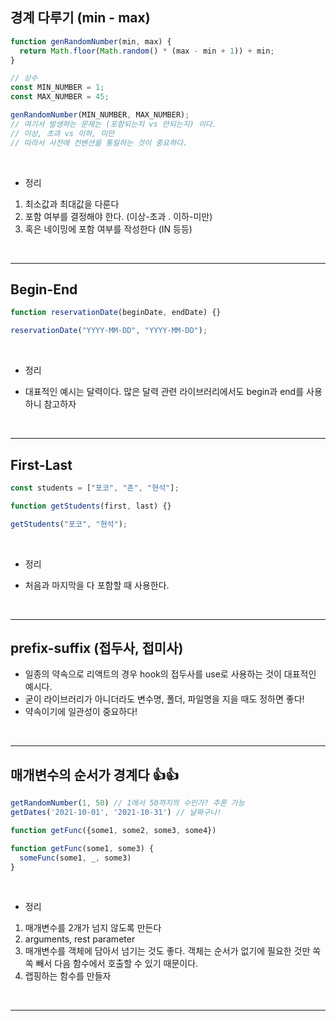 ## 경계 다루기 (min - max)

```javascript
function genRandomNumber(min, max) {
  return Math.floor(Math.random() * (max - min + 1)) + min;
}

// 상수
const MIN_NUMBER = 1;
const MAX_NUMBER = 45;

genRandomNumber(MIN_NUMBER, MAX_NUMBER);
// 여기서 발생하는 문제는 (포함되는지 vs 안되는지) 이다.
// 이상, 초과 vs 이하, 미만
// 따라서 사전에 컨벤션을 통일하는 것이 중요하다.
```

<br>

- 정리

1. 최소값과 최대값을 다룬다
2. 포함 여부를 결정해야 한다. (이상-초과 . 이하-미만)
3. 혹은 네이밍에 포함 여부를 작성한다 (IN 등등)

<br>

<hr>

## Begin-End

```javascript
function reservationDate(beginDate, endDate) {}

reservationDate("YYYY-MM-DD", "YYYY-MM-DD");
```

<br>

- 정리

- 대표적인 예시는 달력이다. 많은 달력 관련 라이브러리에서도 begin과 end를 사용하니 참고하자

<br>

<hr>

## First-Last

```javascript
const students = ["포코", "존", "현석"];

function getStudents(first, last) {}

getStudents("포코", "현석");
```

<br>

- 정리

- 처음과 마지막을 다 포함할 때 사용한다.

<br>

<hr>

## prefix-suffix (접두사, 접미사)

- 일종의 약속으로 리액트의 경우 hook의 접두사를 use로 사용하는 것이 대표적인 예시다.
- 굳이 라이브러리가 아니더라도 변수명, 폴더, 파일명을 지을 때도 정하면 좋다!
- 약속이기에 일관성이 중요하다!

<br>

<hr>

## 매개변수의 순서가 경계다 👍👍

```javascript
getRandomNumber(1, 50) // 1에서 50까지의 수인가? 추론 가능
getDates('2021-10-01', '2021-10-31') // 날짜구나!

function getFunc({some1, some2, some3, some4})

function getFunc(some1, some3) {
  someFunc(some1, _, some3)
}
```

<br>

- 정리

1. 매개변수를 2개가 넘지 않도록 만든다
2. arguments, rest parameter
3. 매개변수를 객체에 담아서 넘기는 것도 좋다. 객체는 순서가 없기에 필요한 것만 쏙쏙 빼서 다음 함수에서 호출할 수 있기 때문이다.
4. 랩핑하는 함수를 만들자

<br>

<hr>
